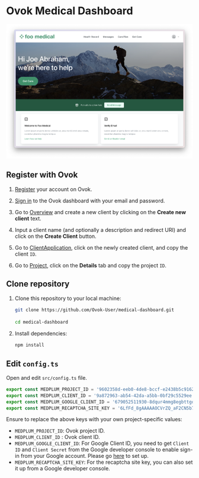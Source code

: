 # Ovok Medical Dashboard

![ovok medical dashboard screenshot](screenshot.png)

## Register with Ovok

1. [Register](https://dashboard.dev.ovok.com/register) your account on Ovok.

2. [Sign in](https://dashboard.dev.ovok.com/signin) to the Ovok dashboard with your email and password.

3. Go to [Overview](https://dashboard.dev.ovok.com/developer) and create a new client by clicking on the **Create new client** text.

4. Input a client name (and optionally a description and redirect URI) and click on the **Create Client** button.

5. Go to [ClientApplication](https://dashboard.dev.ovok.com/ClientApplication), click on the newly created client, and copy the client `ID`.

6. Go to [Project](https://dashboard.dev.ovok.com/admin/project), click on the **Details** tab and copy the project `ID`.

## Clone repository

1. Clone this repository to your local machine:

   ```bash
   git clone https://github.com/Ovok-User/medical-dashboard.git

   cd medical-dashboard
   ```

2. Install dependencies:

   ```bash
   npm install
   ```

## Edit `config.ts`

Open and edit `src/config.ts` file.

```js
export const MEDPLUM_PROJECT_ID = '9602358d-eeb0-4de8-bccf-e2438b5c9162'; // Replave with your Ovok project ID
export const MEDPLUM_CLIENT_ID = '9a872963-ab54-42da-a5bb-0bf29c5529ee'; // Replace with Ovok client ID
export const MEDPLUM_GOOGLE_CLIENT_ID = '679052511930-8dqur4mmg8egbttgos5pmr4ljtf3etbb.apps.googleusercontent.com'; 
export const MEDPLUM_RECAPTCHA_SITE_KEY = '6LfFd_8gAAAAAOCVrZQ_aF2CN5b7s91NEYIu5GxL';
```

Ensure to replace the above keys with your own project-specific values:

- `MEDPLUM_PROJECT_ID`: Ovok project ID.
- `MEDPLUM_CLIENT_ID` : Ovok client ID.
- `MEDPLUM_GOOGLE_CLIENT_ID`: For Google Client ID, you need to get `Client ID` and `Client Secret` from the Google developer console to enable sign-in from your Google account. Please go [here](https://developers.google.com/identity/oauth2/web/guides/get-google-api-clientid) to set up.
- `MEDPLUM_RECAPTCHA_SITE_KEY`: For the recaptcha site key, you can also set it up from a Google developer console.

## 

